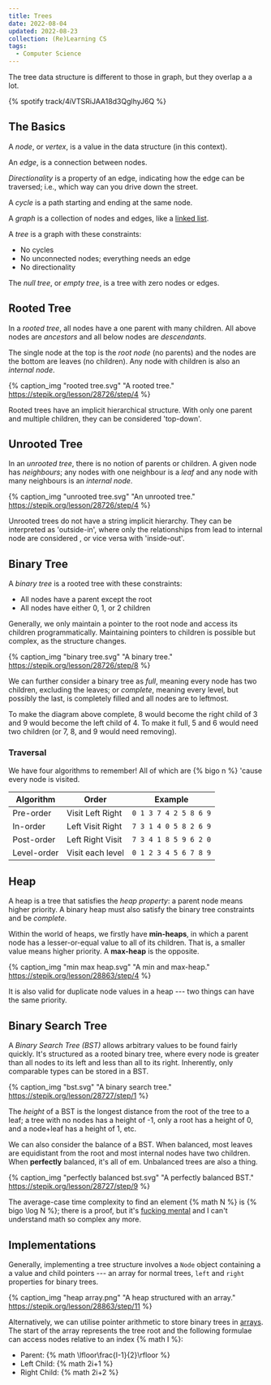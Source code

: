 ```yaml
---
title: Trees
date: 2022-08-04
updated: 2022-08-23
collection: (Re)Learning CS
tags:
  - Computer Science
---
```


The tree data structure is different to those in graph, but they overlap a a
lot.

{% spotify track/4iVTSRiJAA18d3QglhyJ6Q %}

## The Basics

A _node_, or _vertex_, is a value in the data structure (in this context).

An _edge_, is a connection between nodes.

_Directionality_ is a property of an edge, indicating how the edge can be
traversed; i.e., which way can you drive down the street.

A _cycle_ is a path starting and ending at the same node.

A _graph_ is <!--excerpt-->a collection of nodes and edges<!--excerpt-->, like a
<a href="{% post_path lists %}#Linked-List">linked list</a>.

A _tree_ is a graph with these constraints:

- No cycles
- No unconnected nodes; everything needs an edge
- No directionality

The _null tree_, or _empty tree_, is a tree with zero nodes or edges.

## Rooted Tree

In a _rooted tree_, all nodes have a one parent with many children. All above
nodes are _ancestors_ and all below nodes are _descendants_.

The single node at the top is the _root node_ (no parents) and the nodes are the
bottom are leaves (no children). Any node with children is also an _internal
node_.

{%
  caption_img
  "rooted tree.svg"
  "A rooted tree."
  https://stepik.org/lesson/28726/step/4
%}

Rooted trees have an implicit hierarchical structure. With only one parent and
multiple children, they can be considered 'top-down'.

## Unrooted Tree

In an _unrooted tree_, there is no notion of parents or children. A given node
has _neighbours_; any nodes with one neighbour is a _leaf_ and any node with
many neighbours is an _internal node_.

{%
  caption_img
  "unrooted tree.svg"
  "An unrooted tree."
  https://stepik.org/lesson/28726/step/4
%}

Unrooted trees do not have a string implicit hierarchy. They can be interpreted
as 'outside-in', where only the relationships from lead to internal node are
considered , or vice versa with 'inside-out'.

## Binary Tree

A _binary tree_ is a rooted tree with these constraints:

- All nodes have a parent except the root
- All nodes have either 0, 1, or 2 children

Generally, we only maintain a pointer to the root node and access its children
programmatically. Maintaining pointers to children is possible but complex, as
the structure changes.

{%
  caption_img
  "binary tree.svg"
  "A binary tree."
  https://stepik.org/lesson/28726/step/8
%}

We can further consider a binary tree as _full_, meaning every node has two
children, excluding the leaves; or _complete_, meaning every level, but possibly
the last, is completely filled and all nodes are to leftmost.

To make the diagram above complete, 8 would become the right child of 3 and 9
would become the left child of 4. To make it full, 5 and 6 would need two
children (or 7, 8, and 9 would need removing).

### Traversal

We have four algorithms to remember! All of which are {% bigo n %} 'cause every
node is visited.

| Algorithm   | Order            | Example               |
| ----------- | ---------------- | --------------------- |
| Pre-order   | Visit Left Right | `0 1 3 7 4 2 5 8 6 9` |
| In-order    | Left Visit Right | `7 3 1 4 0 5 8 2 6 9` |
| Post-order  | Left Right Visit | `7 3 4 1 8 5 9 6 2 0` |
| Level-order | Visit each level | `0 1 2 3 4 5 6 7 8 9` |

## Heap

A heap is a tree that satisfies the _heap property_: a parent node means higher
priority. A binary heap must also satisfy the binary tree constraints and be
_complete_.

Within the world of heaps, we firstly have **min-heaps**, in which a parent node
has a lesser-or-equal value to all of its children. That is, a smaller value
means higher priority. A **max-heap** is the opposite.

{%
  caption_img
  "min max heap.svg"
  "A min and max-heap."
  https://stepik.org/lesson/28863/step/4
%}

It is also valid for duplicate node values in a heap --- two things can have the
same priority.

## Binary Search Tree

A _Binary Search Tree (BST)_ allows arbitrary values to be found fairly quickly.
It's structured as a rooted binary tree, where every node is greater than all
nodes to its left and less than all to its right. Inherently, only comparable
types can be stored in a BST.

{%
  caption_img
  "bst.svg"
  "A binary search tree."
  https://stepik.org/lesson/28727/step/1
%}

The _height_ of a BST is the longest distance from the root of the tree to a
leaf; a tree with no nodes has a height of -1, only a root has a height of 0,
and a node+leaf has a height of 1, etc.

We can also consider the balance of a BST. When balanced, most leaves are
equidistant from the root and most internal nodes have two children. When
**perfectly** balanced, it's all of em. Unbalanced trees are also a thing.

{%
  caption_img
  "perfectly balanced bst.svg"
  "A perfectly balanced BST."
  https://stepik.org/lesson/28727/step/9
%}

The average-case time complexity to find an element {% math N %} is {% bigo
\log N %}; there is a proof, but it's [fucking mental](https://stepik.org/lesson/28730/step/4)
and I can't understand math so complex any more.

## Implementations

<!-- TODO add link to implementations -->

Generally, implementing a tree structure involves a `Node` object containing a a
value and child pointers --- an array for normal trees, `left` and `right`
properties for binary trees.

{%
  caption_img
  "heap array.png"
  "A heap structured with an array."
  https://stepik.org/lesson/28863/step/11
%}

Alternatively, we can utilise pointer arithmetic to store binary trees in
<a href="{% post_path lists %}#Array">arrays</a>. The start of the array
represents the tree root and the following formulae can access nodes relative to
an index {% math I %}:

- Parent: {% math \lfloor\frac{I-1}{2}\rfloor %}
- Left Child: {% math 2i+1 %}
- Right Child: {% math 2i+2 %}
